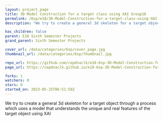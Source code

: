 ```yaml
---
layout: project_page
title: 3D Model Construction for a target class using XAI Group16
permalink: /6sp/e18/3D-Model-Construction-for-a-target-class-using-XAI-Group16/
description: "We try to create a general 3d skeleton for a target object through a process which uses a model that understands  the unique and real features of the target object using XAI"

has_children: false
parent: E18 Sixth Semester Projects
grand_parent: Sixth Semester Projects

cover_url: /data/categories/6sp/cover_page.jpg
thumbnail_url: /data/categories/6sp/thumbnail.jpg

repo_url: https://github.com/cepdnaclk/e18-6sp-3D-Model-Construction-for-a-target-class-using-XAI-Group16
page_url: https://cepdnaclk.github.io/e18-6sp-3D-Model-Construction-for-a-target-class-using-XAI-Group16

forks: 1
watchers: 0
stars: 0
started_on: 2023-05-25T06:51:59Z
---
```

We try to create a general 3d skeleton for a target object through a process which uses a model that understands  the unique and real features of the target object using XAI

